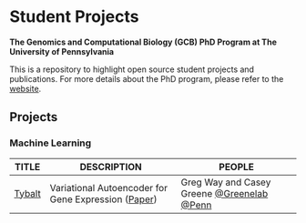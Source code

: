 # Student Projects

**The Genomics and Computational Biology (GCB) PhD Program at The University of Pennsylvania**

This is a repository to highlight open source student projects and publications.
For more details about the PhD program, please refer to the [website](http://www.med.upenn.edu/gcb/index.shtml).

## Projects

### Machine Learning

| TITLE | DESCRIPTION | PEOPLE |
| ----- | ----------- | ------ |
| [Tybalt](https://github.com/greenelab/tybalt) | Variational Autoencoder for Gene Expression ([Paper](https://doi.org/10.1142/9789813235533_0008 "Extracting a biologically relevant latent space from cancer transcriptomes with variational autoencoders")) | Greg Way and Casey Greene [@Greenelab](https://github.com/greenelab) [@Penn](http://www.greenelab.com/) |

 
